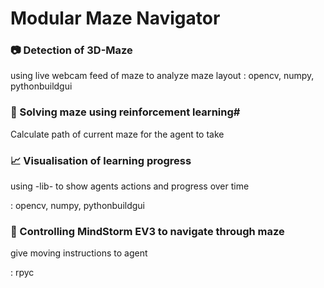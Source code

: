 # Modular Maze Navigator


### 📷 Detection of 3D-Maze
using live webcam feed of maze to analyze maze layout
: opencv, numpy, pythonbuildgui

### 🧠 Solving maze using reinforcement learning#
Calculate path of current maze for the agent to take


### 📈 Visualisation of learning progress
using -lib- to show agents actions and progress over time

: opencv, numpy, pythonbuildgui


### 🤖 Controlling MindStorm EV3 to navigate through maze
give moving instructions to agent 

: rpyc